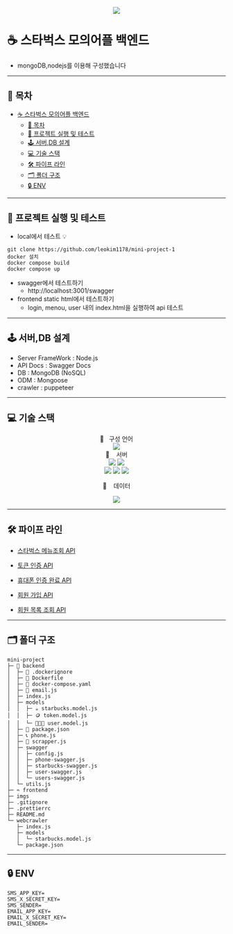 <p align="center">
<img src="https://capsule-render.vercel.app/api?&type=waving&color=2c1aa3&height=180&section=header&text=Mini Project%20Starbucks&fontSize=50&animation=fadeIn&fontAlignY=45&fontColor=FFFFFF">
  </p>

# ☕️ 스타벅스 모의어플 백엔드

-   mongoDB,nodejs를 이용해 구성했습니다

---

## 📑 목차

- [☕️ 스타벅스 모의어플 백엔드](#️-스타벅스-모의어플-백엔드)
  - [📑 목차](#-목차)
  - [🚀 프로젝트 실행 및 테스트](#-프로젝트-실행-및-테스트)
  - [🕹 서버,DB 설계](#-서버db-설계)
  - [💻 기술 스택](#-기술-스택)
  - [🛠 파이프 라인](#-파이프-라인)
  - [🗂 폴더 구조](#-폴더-구조)
  - [🔒 ENV](#-env)

---

## 🚀 프로젝트 실행 및 테스트

-   local에서 테스트 💡

```
git clone https://github.com/leokim1178/mini-project-1
docker 설치
docker compose build
docker compose up
```

-   swagger에서 테스트하기
    -   http://localhost:3001/swagger
-   frontend static html에서 테스트하기
    -   login, menou, user 내의 index.html을 실행하여 api 테스트

---

## 🕹 서버,DB 설계

-   Server FrameWork : Node.js
-   API Docs : Swagger Docs
-   DB : MongoDB (NoSQL)
-   ODM : Mongoose
-   crawler : puppeteer

---

## 💻 기술 스택

<div align="center">
📑&nbsp&nbsp&nbsp구성 언어
<br>
  <img src="https://img.shields.io/badge/javascript-F7DF1E?style=for-the-badge&logo=javascript&logoColor=black"> 
  </div>

 <div align="center">
  🚂  &nbsp&nbsp 서버
  <br>
  <img src="https://img.shields.io/badge/node.js-339933?style=for-the-badge&logo=Node.js&logoColor=white">
  <img src="https://img.shields.io/badge/express-000000?style=for-the-badge&logo=express&logoColor=white">
  <br>
  <img src="https://img.shields.io/badge/docker-3c90e5?style=for-the-badge&logo=docker&logoColor=white"> 
  <img src="https://img.shields.io/badge/swagger-6b8d1f?style=for-the-badge&logo=swagger&logoColor=white">
  <img src="https://img.shields.io/badge/puppeteer-ffffff?style=for-the-badge&logo=puppeteer&logoColor=black">
  </div>
 <p align="center">
💾&nbsp&nbsp&nbsp 데이터
  </p>
 <p align="center">
  <img src="https://img.shields.io/badge/mongoDB-47A248?style=for-the-badge&logo=MongoDB&logoColor=white">

---

## 🛠 파이프 라인

-   [스타벅스 메뉴조회 API](imgs/스타벅스%20메뉴조회%20API%20PG.png)

-   [토큰 인증 API](imgs/토큰%20인증%20API%20PG.png)

-   [휴대폰 인증 완료 API](imgs/휴대폰%20인증완료%20API%20PG.png)

-   [회원 가입 API](imgs/회원가입%20API%20PG.png)

-   [회원 목록 조회 API](imgs/회원%20목록%20조회%20API%20PG.png)

---

## 🗂 폴더 구조

```
mini-project
├─ 🚀 backend
│  ├─ 🐳 .dockerignore
│  ├─ 🐳 Dockerfile
│  ├─ 🐳 docker-compose.yaml
│  ├─ 📮 email.js
│  ├─ index.js
│  ├─ models
│  │  ├─ ☕️ starbucks.model.js
│  │  ├─ 🪙 token.model.js
│  │  └─ 👩🏻‍💻 user.model.js
│  ├─ 🎒 package.json
│  ├─ 📞 phone.js
│  ├─ 🎨 scrapper.js
│  ├─ swagger
│  │  ├─ config.js
│  │  ├─ phone-swagger.js
│  │  ├─ starbucks-swagger.js
│  │  ├─ user-swagger.js
│  │  └─ users-swagger.js
│  └─ utils.js
├─ ➬ frontend
├─ imgs
├─ .gitignore
├─ .prettierrc
├─ README.md
└─ webcrawler
   ├─ index.js
   ├─ models
   │  └─ starbucks.model.js
   └─ package.json
```

---

## 🔒 ENV

```
SMS_APP_KEY=
SMS_X_SECRET_KEY=
SMS_SENDER=
EMAIL_APP_KEY=
EMAIL_X_SECRET_KEY=
EMAIL_SENDER=
```
